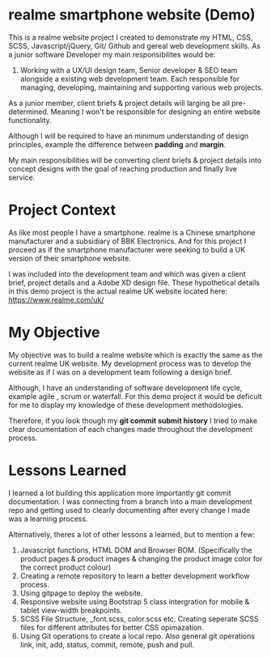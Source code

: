 # realme smartphone website (Demo)
This is a realme website project I created to demonstrate my HTML, CSS, SCSS, Javascript/jQuery, Git/ Github and gereal web development skills.
As a junior software Developer my main responsibilites would be:

1. Working with a UX/UI design team, Senior developer & SEO team alongside a existing web development team. Each responsible for managing, developing, maintaining and supporting 
various web projects.

As a junior member, client briefs & project details will larging be all pre-determined. Meaning I won't be responsible for designing an entire website functionality.

Although I will be required to have an minimum understanding of design principles, example the difference between **padding** and **margin**.

My main responsibilities will be converting client briefs & project details into concept designs with the goal of reaching production and finally live service. 

# Project Context
As like most people I have a smartphone. realme is a Chinese smartphone manufacturer and a subsidiary of BBK Electronics. And for this project I proceed as if the smartphone manufacturer were seeking to build a UK version of their smartphone website.

I was included into the development team and which was given a client brief, project details and a Adobe XD design file. These hypothetical details in this demo project is the actual realme UK website located here: https://www.realme.com/uk/

# My Objective
My objective was to build a realme website which is exactly the same as the current realme UK website. My development process was to develop the website as if I was on a development team following a design brief.

Although, I have an understanding of software development life cycle, example agile , scrum or waterfall. For this demo project it would be deficult for me to display my knowledge of these development methodologies.

Therefore, if you look though my **git commit submit history** I tried to make clear documentation of each changes made throughout the development process.

# Lessons Learned
I learned a lot building this application more importantly git commit documentation. I was connecting from a branch into a main development repo and getting used to clearly documenting after every change I made was a learning process.

Alternatively, theres a lot of other lessons a learned, but to mention a few:

1. Javascript functions, HTML DOM and Browser BOM. (Specifically the product pages & product images & changing the product image color for the correct product colour)
2. Creating a remote repository to learn a better development workflow process.
3. Using gitpage to deploy the website.
4. Responsive website using Bootstrap 5 class intergration for mobile & tablet view-width breakpoints.
5. SCSS File Structure, _font.scss, color.scss etc. Creating seperate SCSS files for different attributes for better CSS opimazation.
6. Using Git operations to create a local repo. Also general git operations link, init, add, status, commit, remote, push and pull.
